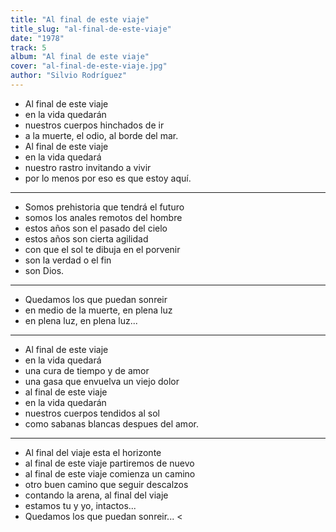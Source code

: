 ```yaml
---
title: "Al final de este viaje"
title_slug: "al-final-de-este-viaje"
date: "1978"
track: 5
album: "Al final de este viaje"
cover: "al-final-de-este-viaje.jpg"
author: "Silvio Rodríguez"
---
```


- Al final de este viaje
- en la vida quedarán
- nuestros cuerpos hinchados de ir
- a la muerte, el odio, al borde del mar.
- Al final de este viaje
- en la vida quedará
- nuestro rastro invitando a vivir
- por lo menos por eso es que estoy aquí.

---

- Somos prehistoria que tendrá el futuro
- somos los anales remotos del hombre
- estos años son el pasado del cielo
- estos años son cierta agilidad
- con que el sol te dibuja en el porvenir
- son la verdad o el fin
- son Dios.

---

- Quedamos los que puedan sonreir
- en medio de la muerte, en plena luz
- en plena luz, en plena luz...

---

- Al final de este viaje
- en la vida quedará
- una cura de tiempo y de amor
- una gasa que envuelva un viejo dolor
- al final de este viaje
- en la vida quedarán
- nuestros cuerpos tendidos al sol
- como sabanas blancas despues del amor.

---

- Al final del viaje esta el horizonte
- al final de este viaje partiremos de nuevo
- al final de este viaje comienza un camino
- otro buen camino que seguir descalzos
- contando la arena, al final del viaje
- estamos tu y yo, intactos...
- Quedamos los que puedan sonreir... <
